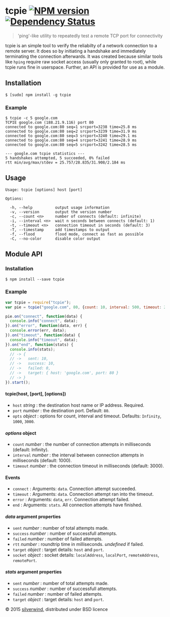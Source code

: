 # tcpie [![NPM version](https://img.shields.io/npm/v/tcpie.svg?style=flat)](https://www.npmjs.org/package/tcpie) [![Dependency Status](http://img.shields.io/david/silverwind/tcpie.svg?style=flat)](https://david-dm.org/silverwind/tcpie)
> 'ping'-like utility to repeatedly test a remote TCP port for connectivity

tcpie is an simple tool to verify the reliabilty of a network connection to a remote server. It does so by initiating a handshake and immediately terminating the connection afterwards. It was created because similar tools like `hping` require raw socket access (usually only granted to root), while tcpie runs fine in userspace. Further, an API is provided for use as a module.

## Installation
```
$ [sudo] npm install -g tcpie
```
### Example
```
$ tcpie -c 5 google.com
TCPIE google.com (188.21.9.116) port 80
connected to google.com:80 seq=1 srcport=3238 time=25.8 ms
connected to google.com:80 seq=2 srcport=3239 time=31.9 ms
connected to google.com:80 seq=3 srcport=3240 time=29.1 ms
connected to google.com:80 seq=4 srcport=3241 time=28.9 ms
connected to google.com:80 seq=5 srcport=3242 time=28.5 ms

--- google.com tcpie statistics ---
5 handshakes attempted, 5 succeeded, 0% failed
rtt min/avg/max/stdev = 25.757/28.835/31.908/2.184 ms
```
## Usage
```
Usage: tcpie [options] host [port]

Options:

  -h, --help          output usage information
  -v, --version       output the version number
  -c, --count <n>     number of connects (default: infinite)
  -i, --interval <n>  wait n seconds between connects (default: 1)
  -t, --timeout <n>   connection timeout in seconds (default: 3)
  -T, --timestamp     add timestamps to output
  -f, --flood         flood mode, connect as fast as possible
  -C, --no-color      disable color output
```

## Module API
### Installation
```
$ npm install --save tcpie
```
### Example
```js
var tcpie = require("tcpie");
var pie = tcpie("google.com", 80, {count: 10, interval: 500, timeout: 2000});

pie.on("connect", function(data) {
  console.info("connect", data);
}).on("error", function(data, err) {
  console.error(err, data);
}).on("timeout", function(data) {
  console.info("timeout", data);
}).on("end", function(stats) {
  console.info(stats);
  // -> {
  // ->   sent: 10,
  // ->   success: 10,
  // ->   failed: 0,
  // ->   target: { host: 'google.com', port: 80 }
  // -> }
}).start();
```
#### tcpie(host, [port], [options])
- `host` *string* : the destination host name or IP address. Required.
- `port` *number* : the destination port. Default: `80`.
- `opts` *object* : options for count, interval and timeout. Defaults: `Infinity`, `1000`, `3000`.

#### *options* object
- `count`    *number* : the number of connection attempts in milliseconds (default: Infinity).
- `interval` *number* : the interval between connection attempts in milliseconds (default: 1000).
- `timeout`  *number* : the connection timeout in milliseconds (default: 3000).

#### Events
- `connect` : Arguments: `data`. Connection attempt succeeded.
- `timeout` : Arguments: `data`. Connection attempt ran into the timeout.
- `error`   : Arguments: `data`, `err`. Connection attempt failed.
- `end`     : Arguments: `stats`. All connection attempts have finished.

#### *data* argument properties
- `sent`    *number* : number of total attempts made.
- `success` *number* : number of successfull attempts.
- `failed`  *number* : number of failed attempts.
- `rtt`     *number* : roundtrip time in milliseconds. *undefined* if failed.
- `target`  *object* : target details: `host` and `port`.
- `socket`  *object* : socket details: `localAddress`, `localPort`, `remoteAddress`, `remotePort`.

#### *stats* argument properties
- `sent`    *number* : number of total attempts made.
- `success` *number* : number of successfull attempts.
- `failed`  *number* : number of failed attempts.
- `target`  *object* : target details: `host` and `port`.

© 2015 [silverwind](https://github.com/silverwind), distributed under BSD licence
